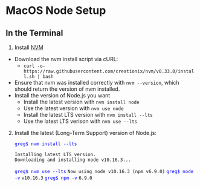 # MacOS Node Setup

## In the Terminal

1. Install [NVM](https://nodesource.com/blog/installing-node-js-tutorial-using-nvm-on-mac-os-x-and-ubuntu/)
-   Download the nvm install script via cURL:
    -   `curl -o- https://raw.githubusercontent.com/creationix/nvm/v0.33.0/install.sh | bash`
-   Ensure that nvm was installed correctly with  `nvm --version`, which should return the version of nvm installed.
-   Install the version of Node.js you want
    -   Install the latest version with  `nvm install node`
    -   Use the latest version with  `nvm use node`
    -   Install the latest LTS version with  `nvm install --lts`
    -   Use the latest LTS verison with  `nvm use --lts`

2. Install the latest (Long-Term Support) version of Node.js:

	<span style="color:blue">`greg$ nvm install --lts`</span>
	```
	Installing latest LTS version.
	Downloading and installing node v10.16.3...
	```
	<span style="color:blue">`greg$ nvm use --lts`</span>
	`Now using node v10.16.3 (npm v6.9.0)`
	<span style="color:blue">`greg$ node -v`</span>
	`v10.16.3`
	<span style="color:blue">`greg$ npm -v`</span>
	`6.9.0`


<!--stackedit_data:
eyJoaXN0b3J5IjpbMTM2NDIyMzUyNCwtMTU4NTM0MzQwMywtNz
gzMjMyMjkxXX0=
-->